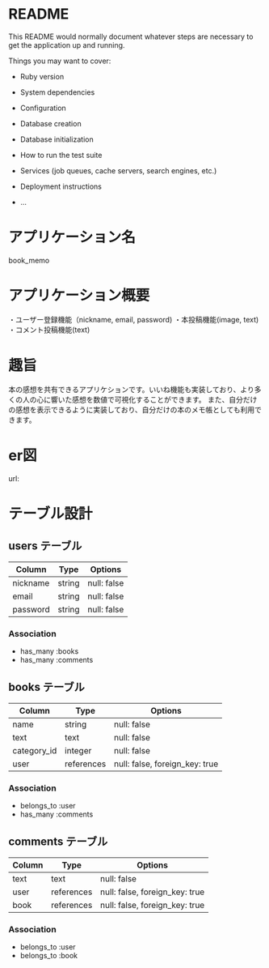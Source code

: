 # README

This README would normally document whatever steps are necessary to get the
application up and running.

Things you may want to cover:

* Ruby version

* System dependencies

* Configuration

* Database creation

* Database initialization

* How to run the test suite

* Services (job queues, cache servers, search engines, etc.)

* Deployment instructions

* ...

# アプリケーション名

book_memo

# アプリケーション概要

・ユーザー登録機能（nickname, email, password)
・本投稿機能(image, text)
・コメント投稿機能(text)

# 趣旨
本の感想を共有できるアプリケションです。いいね機能も実装しており、より多くの人の心に響いた感想を数値で可視化することができます。
また、自分だけの感想を表示できるように実装しており、自分だけの本のメモ帳としても利用できます。

# er図

url: 

# テーブル設計
## users テーブル

| Column         | Type   | Options     |
| -------------- | ------ | ----------- |
| nickname       | string | null: false |
| email          | string | null: false |
| password       | string | null: false |

### Association

- has_many :books
- has_many :comments


## books テーブル

| Column      | Type       | Options                        |
| ----------  | ------     | ------------------------------ |
| name        | string     | null: false                    |
| text        | text       | null: false                    |
| category_id | integer    | null: false                    |
| user        | references | null: false, foreign_key: true |

### Association

- belongs_to :user
- has_many :comments

## comments テーブル

| Column      | Type       | Options                        |
| ----------  | ------     | ------------------------------ |
| text        | text       | null: false                    |
| user        | references | null: false, foreign_key: true |
| book        | references | null: false, foreign_key: true |

### Association

- belongs_to :user
- belongs_to :book
